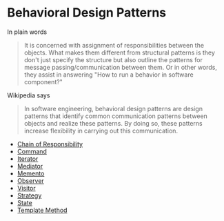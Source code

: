 Behavioral Design Patterns
==========================

In plain words
> It is concerned with assignment of responsibilities between the objects. What makes them different from structural patterns is they don't just specify the structure but also outline the patterns for message passing/communication between them. Or in other words, they assist in answering "How to run a behavior in software component?"

Wikipedia says
> In software engineering, behavioral design patterns are design patterns that identify common communication patterns between objects and realize these patterns. By doing so, these patterns increase flexibility in carrying out this communication.

* [Chain of Responsibility](chain-of-responsibility.md)
* [Command](Command.md)
* [Iterator](Iterator.md)
* [Mediator](Mediator.md)
* [Memento](Memento.md)
* [Observer](Observer.md)
* [Visitor](Visitor.md)
* [Strategy](Strategy.md)
* [State](State.md)
* [Template Method](Template-Method.md)